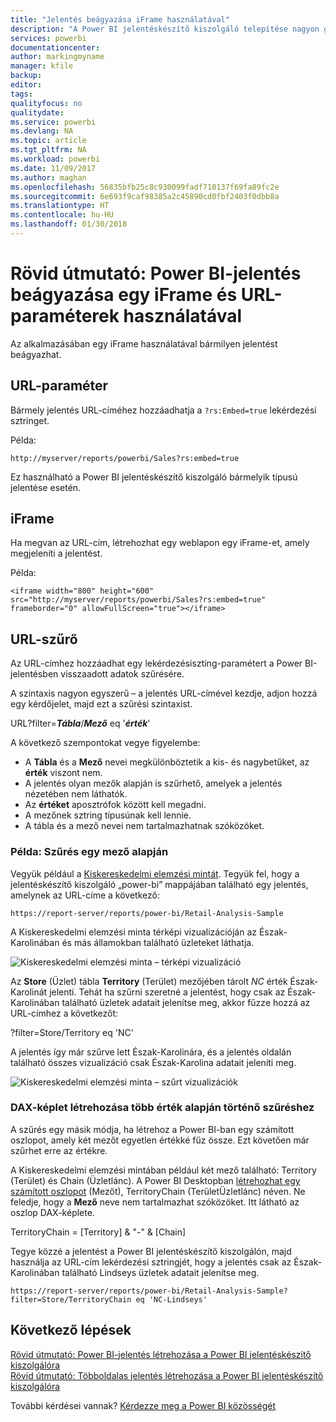 ```yaml
---
title: "Jelentés beágyazása iFrame használatával"
description: "A Power BI jelentéskészítő kiszolgáló telepítése nagyon gyorsan elvégezhető. A letöltés, a telepítés és a konfigurálás néhány percen belül elvégezhető, és a rendszere máris működésre kész."
services: powerbi
documentationcenter: 
author: markingmyname
manager: kfile
backup: 
editor: 
tags: 
qualityfocus: no
qualitydate: 
ms.service: powerbi
ms.devlang: NA
ms.topic: article
ms.tgt_pltfrm: NA
ms.workload: powerbi
ms.date: 11/09/2017
ms.author: maghan
ms.openlocfilehash: 56835bfb25c8c930099fadf710137f69fa89fc2e
ms.sourcegitcommit: 6e693f9caf98385a2c45890cd0fbf2403f0dbb8a
ms.translationtype: HT
ms.contentlocale: hu-HU
ms.lasthandoff: 01/30/2018
---
```

# <a name="quickstart-embed-a-power-bi-report-using-an-iframe-and-url-parameters"></a>Rövid útmutató: Power BI-jelentés beágyazása egy iFrame és URL-paraméterek használatával

Az alkalmazásában egy iFrame használatával bármilyen jelentést beágyazhat. 

## <a name="url-parameter"></a>URL-paraméter

Bármely jelentés URL-címéhez hozzáadhatja a `?rs:Embed=true` lekérdezési sztringet.

Példa:

```
http://myserver/reports/powerbi/Sales?rs:embed=true
```

Ez használható a Power BI jelentéskészítő kiszolgáló bármelyik típusú jelentése esetén.

## <a name="iframe"></a>iFrame

Ha megvan az URL-cím, létrehozhat egy weblapon egy iFrame-et, amely megjeleníti a jelentést.

Példa:

```
<iframe width="800" height="600" src="http://myserver/reports/powerbi/Sales?rs:embed=true" frameborder="0" allowFullScreen="true"></iframe>
```

## <a name="url-filter"></a>URL-szűrő

Az URL-címhez hozzáadhat egy lekérdezésiszting-paramétert a Power BI-jelentésben visszaadott adatok szűrésére.

A szintaxis nagyon egyszerű – a jelentés URL-címével kezdje, adjon hozzá egy kérdőjelet, majd ezt a szűrési szintaxist.

URL?filter=***Tábla***/***Mező*** eq '***érték***'

A következő szempontokat vegye figyelembe:

- A **Tábla** és a **Mező** nevei megkülönböztetik a kis- és nagybetűket, az **érték** viszont nem.
- A jelentés olyan mezők alapján is szűrhető, amelyek a jelentés nézetében nem láthatók.
- Az **értéket** aposztrófok között kell megadni.
- A mezőnek sztring típusúnak kell lennie.
- A tábla és a mező nevei nem tartalmazhatnak szóközöket.

###  <a name="example-filter-on-a-field"></a>Példa: Szűrés egy mező alapján

Vegyük például a [Kiskereskedelmi elemzési mintát](../sample-datasets.md). Tegyük fel, hogy a jelentéskészítő kiszolgáló „power-bi” mappájában található egy jelentés, amelynek az URL-címe a következő:

```
https://report-server/reports/power-bi/Retail-Analysis-Sample
```

A Kiskereskedelmi elemzési minta térképi vizualizációján az Észak-Karolinában és más államokban található üzleteket láthatja.

![Kiskereskedelmi elemzési minta – térképi vizualizáció](media/quickstart-embed/report-server-retail-analysis-sample-map.png)

Az **Store** (Üzlet) tábla **Territory** (Terület) mezőjében tárolt *NC* érték Észak-Karolinát jelenti. Tehát ha szűrni szeretné a jelentést, hogy csak az Észak-Karolinában található üzletek adatait jelenítse meg, akkor fűzze hozzá az URL-címhez a következőt:

?filter=Store/Territory eq 'NC'

A jelentés így már szűrve lett Észak-Karolinára, és a jelentés oldalán található összes vizualizáció csak Észak-Karolina adatait jeleníti meg.

![Kiskereskedelmi elemzési minta – szűrt vizualizációk](media/quickstart-embed/report-server-retail-analysis-sample-filtered-map.png)

### <a name="create-a-dax-formula-to-filter-on-multiple-values"></a>DAX-képlet létrehozása több érték alapján történő szűréshez

A szűrés egy másik módja, ha létrehoz a Power BI-ban egy számított oszlopot, amely két mezőt egyetlen értékké fűz össze. Ezt követően már szűrhet erre az értékre.

A Kiskereskedelmi elemzési mintában például két mező található: Territory (Terület) és Chain (Üzletlánc). A Power BI Desktopban [létrehozhat egy számított oszlopot](../desktop-tutorial-create-calculated-columns.md) (Mezőt), TerritoryChain (TerületÜzletlánc) néven. Ne feledje, hogy a **Mező** neve nem tartalmazhat szóközöket. Itt látható az oszlop DAX-képlete.

TerritoryChain = [Territory] & "-" & [Chain]

Tegye közzé a jelentést a Power BI jelentéskészítő kiszolgálón, majd használja az URL-cím lekérdezési sztringjét, hogy a jelentés csak az Észak-Karolinában található Lindseys üzletek adatait jelenítse meg.

```
https://report-server/reports/power-bi/Retail-Analysis-Sample?filter=Store/TerritoryChain eq 'NC-Lindseys'

```

## <a name="next-steps"></a>Következő lépések

[Rövid útmutató: Power BI-jelentés létrehozása a Power BI jelentéskészítő kiszolgálóra](quickstart-create-powerbi-report.md)  
[Rövid útmutató: Többoldalas jelentés létrehozása a Power BI jelentéskészítő kiszolgálóra](quickstart-create-paginated-report.md)  

További kérdései vannak? [Kérdezze meg a Power BI közösségét](https://community.powerbi.com/)